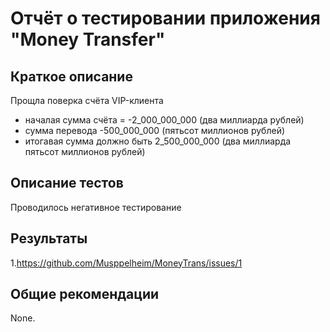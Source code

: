 # Отчёт о тестировании приложения "Money Transfer"

## Краткое описание

Прощла поверка счёта VIP-клиента 
* началая сумма счёта = -2_000_000_000 (два миллиарда рублей)
* сумма перевода -500_000_000 (пятьсот миллионов рублей)
* итогавая сумма должно быть 2_500_000_000 (два миллиарда пятьсот миллионов рублей)

## Описание тестов

Проводилось негативное тестирование

## Результаты

1.https://github.com/Musppelheim/MoneyTrans/issues/1

## Общие рекомендации

None.
